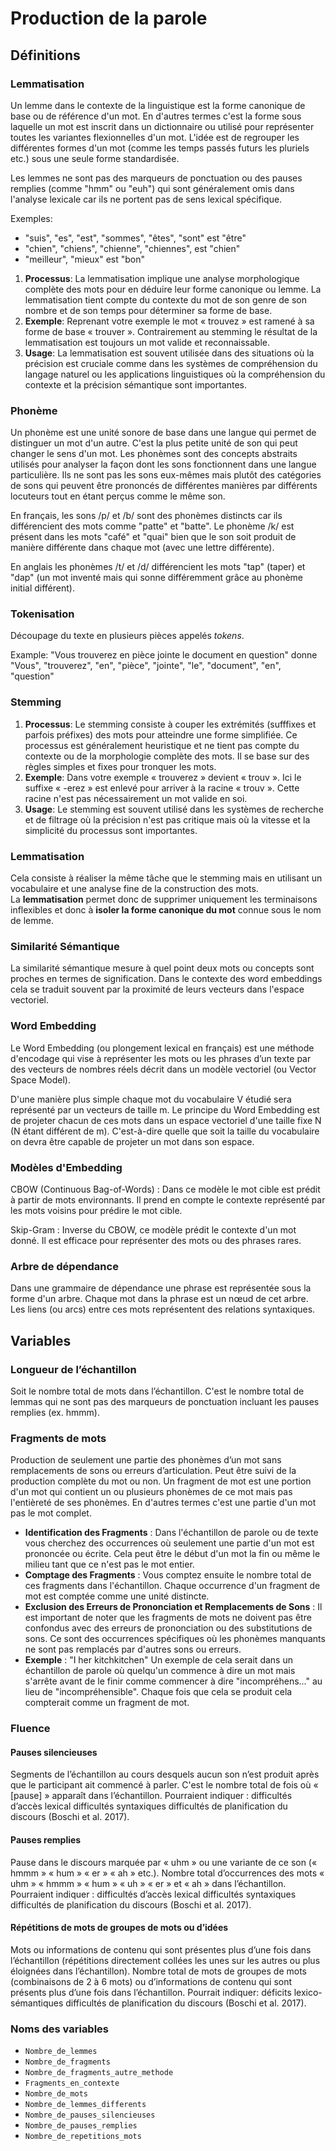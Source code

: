 # Production de la parole

## Définitions

### Lemmatisation

Un lemme dans le contexte de la linguistique est la forme canonique de base ou de référence d'un mot. En d'autres termes c'est la forme sous laquelle un mot est inscrit dans un dictionnaire ou utilisé pour représenter toutes les variantes flexionnelles d'un mot. L'idée est de regrouper les différentes formes d'un mot (comme les temps passés futurs les pluriels etc.) sous une seule forme standardisée.

Les lemmes ne sont pas des marqueurs de ponctuation ou des pauses remplies (comme "hmm" ou "euh") qui sont généralement omis dans l'analyse lexicale car ils ne portent pas de sens lexical spécifique.

Exemples:

- "suis", "es", "est", "sommes", "êtes", "sont" est "être"
- "chien", "chiens", "chienne", "chiennes", est "chien"
- "meilleur", "mieux" est "bon"

1. **Processus**: La lemmatisation implique une analyse morphologique complète des mots pour en déduire leur forme canonique ou lemme. La lemmatisation tient compte du contexte du mot de son genre de son nombre et de son temps pour déterminer sa forme de base.
2. **Exemple**: Reprenant votre exemple le mot « trouvez » est ramené à sa forme de base « trouver ». Contrairement au stemming le résultat de la lemmatisation est toujours un mot valide et reconnaissable.
3. **Usage**: La lemmatisation est souvent utilisée dans des situations où la précision est cruciale comme dans les systèmes de compréhension du langage naturel ou les applications linguistiques où la compréhension du contexte et la précision sémantique sont importantes.

### Phonème

Un phonème est une unité sonore de base dans une langue qui permet de distinguer un mot d'un autre. C'est la plus petite unité de son qui peut changer le sens d'un mot. Les phonèmes sont des concepts abstraits utilisés pour analyser la façon dont les sons fonctionnent dans une langue particulière. Ils ne sont pas les sons eux-mêmes mais plutôt des catégories de sons qui peuvent être prononcés de différentes manières par différents locuteurs tout en étant perçus comme le même son.

En français, les sons /p/ et /b/ sont des phonèmes distincts car ils différencient des mots comme "patte" et "batte". Le phonème /k/ est présent dans les mots "café" et "quai" bien que le son soit produit de manière différente dans chaque mot (avec une lettre différente).

En anglais les phonèmes /t/ et /d/ différencient les mots "tap" (taper) et "dap" (un mot inventé mais qui sonne différemment grâce au phonème initial différent).

### Tokenisation

Découpage du texte en plusieurs pièces appelés *tokens*.

Example: "Vous trouverez en pièce jointe le document en question" donne "Vous", "trouverez", "en", "pièce", "jointe", "le", "document", "en", "question"

### Stemming

1. **Processus**: Le stemming consiste à couper les extrémités (sufffixes et parfois préfixes) des mots pour atteindre une forme simplifiée. Ce processus est généralement heuristique et ne tient pas compte du contexte ou de la morphologie complète des mots. Il se base sur des règles simples et fixes pour tronquer les mots.
2. **Exemple**: Dans votre exemple « trouverez » devient « trouv ». Ici le suffixe « -erez » est enlevé pour arriver à la racine « trouv ». Cette racine n'est pas nécessairement un mot valide en soi.
3. **Usage**: Le stemming est souvent utilisé dans les systèmes de recherche et de filtrage où la précision n'est pas critique mais où la vitesse et la simplicité du processus sont importantes.

### Lemmatisation

Cela consiste à réaliser la même tâche que le stemming mais en utilisant un vocabulaire et une analyse fine de la construction des mots. La **lemmatisation** permet donc de supprimer uniquement les terminaisons inflexibles et donc à **isoler la forme canonique du mot** connue sous le nom de lemme.

### Similarité Sémantique

La similarité sémantique mesure à quel point deux mots ou concepts sont proches en termes de signification. Dans le contexte des word embeddings cela se traduit souvent par la proximité de leurs vecteurs dans l'espace vectoriel.

### Word Embedding

Le Word Embedding (ou plongement lexical en français) est une méthode d'encodage qui vise à représenter les mots ou les phrases d’un texte par des vecteurs de nombres réels décrit dans un modèle vectoriel (ou Vector Space Model).

D'une manière plus simple chaque mot du vocabulaire V étudié sera représenté par un vecteurs de taille m. Le principe du Word Embedding est de projeter chacun de ces mots dans un espace vectoriel d'une taille fixe N (N étant différent de m). C'est-à-dire quelle que soit la taille du vocabulaire on devra être capable de projeter un mot dans son espace.

### Modèles d'Embedding

CBOW (Continuous Bag-of-Words) : Dans ce modèle le mot cible est prédit à partir de mots environnants. Il prend en compte le contexte représenté par les mots voisins pour prédire le mot cible​​.

Skip-Gram : Inverse du CBOW, ce modèle prédit le contexte d'un mot donné. Il est efficace pour représenter des mots ou des phrases rares​​.

### Arbre de dépendance

Dans une grammaire de dépendance une phrase est représentée sous la forme d'un arbre. Chaque mot dans la phrase est un nœud de cet arbre. Les liens (ou arcs) entre ces mots représentent des relations syntaxiques.

## Variables

### Longueur de l’échantillon

Soit le nombre total de mots dans l’échantillon. C'est le nombre total de lemmas qui ne sont pas des marqueurs de ponctuation incluant les pauses remplies (ex. hmmm).

### Fragments de mots

Production de seulement une partie des phonèmes d’un mot sans remplacements de sons ou erreurs d’articulation. Peut être suivi de la production complète du mot ou non. Un fragment de mot est une portion d'un mot qui contient un ou plusieurs phonèmes de ce mot mais pas l'entièreté de ses phonèmes. En d'autres termes c'est une partie d'un mot pas le mot complet.

- **Identification des Fragments** : Dans l'échantillon de parole ou de texte vous cherchez des occurrences où seulement une partie d'un mot est prononcée ou écrite. Cela peut être le début d'un mot la fin ou même le milieu tant que ce n'est pas le mot entier.
- **Comptage des Fragments** : Vous comptez ensuite le nombre total de ces fragments dans l'échantillon. Chaque occurrence d'un fragment de mot est comptée comme une unité distincte.
- **Exclusion des Erreurs de Prononciation et Remplacements de Sons** : Il est important de noter que les fragments de mots ne doivent pas être confondus avec des erreurs de prononciation ou des substitutions de sons. Ce sont des occurrences spécifiques où les phonèmes manquants ne sont pas remplacés par d'autres sons ou erreurs.
- **Exemple** : "I her kitchkitchen" Un exemple de cela serait dans un échantillon de parole où quelqu'un commence à dire un mot mais s'arrête avant de le finir comme commencer à dire "incompréhens..." au lieu de "incompréhensible". Chaque fois que cela se produit cela compterait comme un fragment de mot.

### Fluence

#### Pauses silencieuses

Segments de l’échantillon au cours desquels aucun son n’est produit après que le participant ait commencé à parler. C'est le nombre total de fois où « [pause] » apparaît dans l’échantillon. Pourraient indiquer : difficultés d’accès lexical difficultés syntaxiques difficultés de planification du discours (Boschi et al. 2017).

#### Pauses remplies

Pause dans le discours marquée par « uhm » ou une variante de ce son (« hmmm » « hum » « er » « ah » etc.). Nombre total d’occurrences des mots « uhm » « hmmm » « hum » « uh » « er » et « ah » dans l’échantillon. Pourraient indiquer : difficultés d’accès lexical difficultés syntaxiques difficultés de planification du discours (Boschi et al. 2017).

#### Répétitions de mots de groupes de mots ou d’idées

Mots ou informations de contenu qui sont présentes plus d’une fois dans l’échantillon (répétitions directement collées les unes sur les autres ou plus éloignées dans l’échantillon). Nombre total de mots de groupes de mots (combinaisons de 2 à 6 mots) ou d’informations de contenu qui sont présents plus d’une fois dans l’échantillon. Pourrait indiquer: déficits lexico- sémantiques difficultés de planification du discours (Boschi et al. 2017).

### Noms des variables

- `Nombre_de_lemmes`
- `Nombre_de_fragments`
- `Nombre_de_fragments_autre_methode`
- `Fragments_en_contexte`
- `Nombre_de_mots`
- `Nombre_de_lemmes_differents`
- `Nombre_de_pauses_silencieuses`
- `Nombre_de_pauses_remplies`
- `Nombre_de_repetitions_mots`